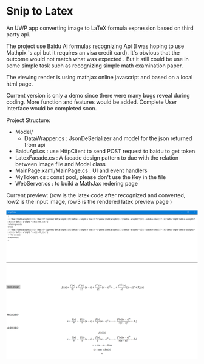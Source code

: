 # Snip to Latex
An UWP app converting image to LaTeX formula expression based on third party api.

The project use Baidu Ai formulas recognizing Api (I was hoping to use Mathpix 's api but it requires an visa credit card). It's obvious that the outcome would not match what was expected . But it still could be use in some simple task such as recognizing simple math examination paper.

The viewing render is using mathjax online javascript and based on a local html page. 

Current version is only a demo since there were many bugs reveal during coding. More function and features would be added. Complete User Interface would be completed soon.

Project Structure:

- Model/
  - DataWrapper.cs : JsonDeSerializer and model for the  json returned from api
- BaiduApi.cs : use HttpClient to send POST request to baidu to get token
- LatexFacade.cs : A facade design pattern to due with the relation between image file and Model class
- MainPage.xaml/MainPage.cs : UI and event handlers
- MyToken.cs : const pool, please don't use the Key in the file
- WebServer.cs : to build a MathJax redering page 


Current preview: (row is the latex code after recognized and converted, row2 is the input image, row3 is the rendered latex preview page )

![](project_info/v0.1.png)